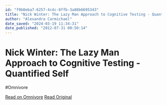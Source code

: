 ```yaml
---
id: "f9b0eba7-6257-4c4c-8ffb-3a88b6695343"
title: "Nick Winter: The Lazy Man Approach to Cognitive Testing - Quantified Self"
author: "Alexandra Carmichael"
date_saved: "2024-03-19 11:34:31"
date_published: "2012-07-31 00:50:14"
---
```


# Nick Winter: The Lazy Man Approach to Cognitive Testing - Quantified Self
#Omnivore

[Read on Omnivore](https://omnivore.app/me/nick-winter-the-lazy-man-approach-to-cognitive-testing-quantifie-18e567dd6ed)
[Read Original](https://quantifiedself.com/blog/nick-winter-a-lazy-mans-approach-to-cognitive-testing/)

